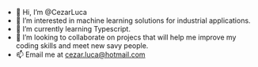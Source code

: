 - 👋 Hi, I’m @CezarLuca
- 👀 I’m interested in machine learning solutions for industrial applications.
- 🌱 I’m currently learning Typescript.
- 💞️ I’m looking to collaborate on projecs that will help me improve my coding skills and meet new savy people.
- 📫 Email me at cezar.luca@hotmail.com 

<!---
CezarLuca/CezarLuca is a ✨ special ✨ repository because its `README.md` (this file) appears on your GitHub profile.
You can click the Preview link to take a look at your changes.
--->
